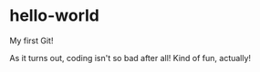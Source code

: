 # hello-world
My first Git! 

As it turns out, coding isn't so bad after all! Kind of fun, actually! 
